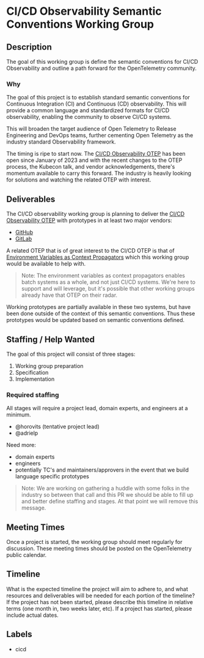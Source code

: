 # CI/CD Observability Semantic Conventions Working Group

## Description

The goal of this working group is define the semantic conventions for CI/CD Observability and outline 
a path forward for the OpenTelemetry community. 

### Why

The goal of this project is to establish standard semantic conventions for Continuous
Integration (CI) and Continuous (CD) observability. This will provide a common language
and standardized formats for CI/CD observability, enabling the community to observe CI/CD systems.

This will broaden the target audience of Open Telemetry to Release Engineering and DevOps teams,
further cementing Open Telemetry as the industry standard Observability framework.

The timing is ripe to start now. The [CI/CD Observability OTEP](https://github.com/open-telemetry/oteps/pull/223/files)
has been open since January of 2023 and with the recent changes to the OTEP process, the Kubecon talk, and vendor acknowledgements, there's momentum available to carry this forward. The industry 
is heavily looking for solutions and watching the related OTEP with interest.

## Deliverables

The CI/CD observability working group is planning to deliver the [CI/CD Observability OTEP](https://github.com/open-telemetry/oteps/pull/223/files) with prototypes in at least two major vendors:

* [GitHub](https://github.com)
* [GitLab](https://gitlab.com)

A related OTEP that is of great interest to the CI/CD OTEP is that of [Environment Variables as Context Propagators](https://github.com/open-telemetry/opentelemetry-specification/issues/740) which this working group would be available to help with.

> Note: The environment variables as context propagators enables batch systems as a whole, and not just CI/CD systems. We're here to support and will leverage, but it's possible that other working groups already have that OTEP on their radar.

Working prototypes are partially available in these two systems, but have been done outside of the context of this semantic conventions. Thus these prototypes would be updated based on semantic conventions defined.

## Staffing / Help Wanted

The goal of this project will consist of three stages:

1. Working group preparation
2. Specification
3. Implementation

### Required staffing

All stages will require a project lead, domain experts, and engineers at a minimum. 

* @horovits (tentative project lead)
* @adrielp

Need more:

* domain experts
* engineers
* potentially TC's and maintainers/approvers in the event that we build language specific prototypes

> Note: We are working on gathering a huddle with some folks in the industry so between that call and this PR we should be able to fill up and better define staffing and stages. At that point we will remove this message.

## Meeting Times

Once a project is started, the working group should meet regularly for discussion. These meeting times should be posted on the OpenTelemetry public calendar.

## Timeline

What is the expected timeline the project will aim to adhere to, and what resources and deliverables will be needed for each portion of the timeline? If the project has not been started, please describe this timeline in relative terms (one month in, two weeks later, etc). If a project has started, please include actual dates.

## Labels

* cicd

